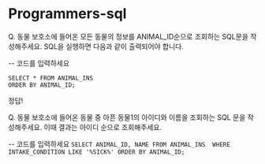 # Programmers-sql

Q. 동물 보호소에 들어온 모든 동물의 정보를 ANIMAL_ID순으로 조회하는 SQL문을 작성해주세요. SQL을 실행하면 다음과 같이 출력되어야 합니다.

-- 코드를 입력하세요

    SELECT * FROM ANIMAL_INS
    ORDER BY ANIMAL_ID;

정답!

Q. 동물 보호소에 들어온 동물 중 아픈 동물1의 아이디와 이름을 조회하는 SQL 문을 작성해주세요. 이때 결과는 아이디 순으로 조회해주세요.

-- 코드를 입력하세요
``
SELECT ANIMAL_ID, NAME
FROM ANIMAL_INS 
WHERE INTAKE_CONDITION LIKE '%SICK%'
ORDER BY ANIMAL_ID;
``
